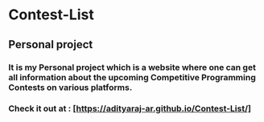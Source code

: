 # Contest-List
## Personal project
### It is my Personal project which is a website where one can get all information about the upcoming Competitive Programming Contests on various platforms.
### Check it out at : [https://adityaraj-ar.github.io/Contest-List/]
